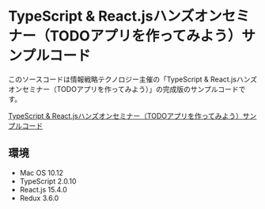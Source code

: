 # TypeScript & React.jsハンズオンセミナー（TODOアプリを作ってみよう）サンプルコード

このソースコードは情報戦略テクノロジー主催の「TypeScript & React.jsハンズオンセミナー（TODOアプリを作ってみよう）」の完成版のサンプルコードです。

<a href="http://is-tech-labo.com/seminar/typescript_reactjs_todo/" target="_blank">TypeScript & React.jsハンズオンセミナー（TODOアプリを作ってみよう）サンプルコード</a>

## 環境

- Mac OS 10.12
- TypeScript 2.0.10
- React.js 15.4.0
- Redux 3.6.0
